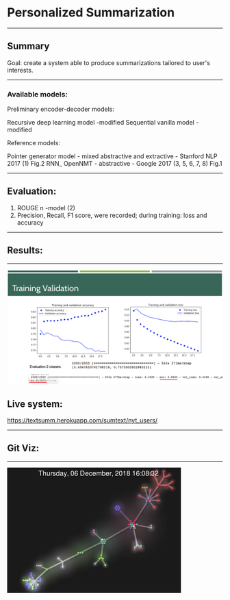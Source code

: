 # Personalized Summarization

-------

## Summary

Goal: create a system able to produce summarizations tailored to user's interests.

-------------


### Available models:


Preliminary encoder-decoder models:

Recursive deep learning model -modified
Sequential vanilla model - modified 


Reference models: 

Pointer generator model - mixed abstractive and extractive - Stanford NLP 2017 (1) Fig.2
RNN_ OpenNMT - abstractive - Google 2017 (3, 5, 6, 7, 8) Fig.1


---------------

## Evaluation:

1. ROUGE n -model (2)
2. Precision, Recall, F1 score, were recorded; during training: loss and accuracy


---------------


## Results:

----------------

![Validation](https://raw.githubusercontent.com/mmehedin/derma_diagnosis/master/temp/graph.png)



## Live system:

https://textsumm.herokuapp.com/sumtext/nyt_users/


-------------------

## Git Viz: 

-------------------

[![Gihub work viz](https://raw.githubusercontent.com/mmehedin/derma_diagnosis/master/temp/gource.png)](https://raw.githubusercontent.com/mmehedin/derma_diagnosis/master/temp/gource.mp4)


